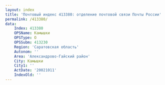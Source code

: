 ```yaml
---
layout: index
title: 'Почтовый индекс 413380: отделение почтовой связи Почты России'
permalink: /413380/
data:
    Index: 413380
    OPSName: Камышки
    OPSType: О
    OPSSubm: 413230
    Region: 'Саратовская область'
    Autonom: ''
    Area: 'Александрово-Гайский район'
    City: Камышки
    City1: ''
    ActDate: '20021011'
    IndexOld: ''
---
```

